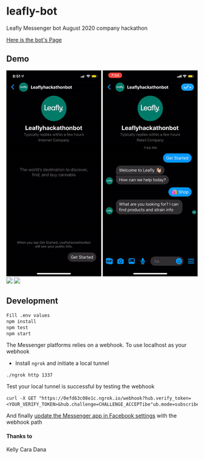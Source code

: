 # leafly-bot

Leafly Messenger bot August 2020 company hackathon

[Here is the bot's Page](https://www.facebook.com/Leaflyhackathonbot-105918007903744)

## Demo 
<img src="/demos/start.gif" width="250"/> <img src="/demos/search.gif" width="250"/>     
<img src="/demos/deals.gif" width="250"/> <img src="/demos/order.gif" width="250"/>

## Development

```
Fill .env values
npm install
npm test
npm start
```

The Messenger platforms relies on a webhook. To use localhost as your webhook

- Install `ngrok` and initiate a local tunnel

```
./ngrok http 1337
```

Test your local tunnel is successful by testing the webhook

```
curl -X GET "https://0efd63c08e1c.ngrok.io/webhook?hub.verify_token=<YOUR_VERIFY_TOKEN>&hub.challenge=CHALLENGE_ACCEPTibe"ub.mode=subscribe"
```

And finally [update the Messenger app in Facebook settings](https://developers.facebook.com/apps/359612735032348/messenger/settings/) with the webhook path

#### Thanks to

Kelly
Cara
Dana
